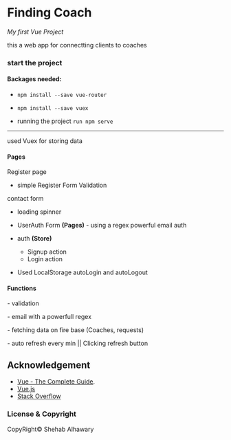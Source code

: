# Finding Coach

_My first Vue Project_

this a web app for connectting clients to coaches

### start the project

#### Backages needed:

- `npm install --save vue-router`
- `npm install --save vuex`

- running the project `run npm serve`

---

used Vuex for storing data

#### Pages

Register page

- simple Register Form Validation

contact form

- loading spinner

- UserAuth Form **(Pages)**
  _-_ using a regex powerful email auth
- auth **(Store)**
  - Signup action
  - Login action
- Used LocalStorage autoLogin and autoLogout

#### Functions

_-_ validation

_-_ email with a powerfull regex

_-_ fetching data on fire base (Coaches, requests)

_-_ auto refresh every min || Clicking refresh button


## Acknowledgement

- [Vue - The Complete Guide](https://www.udemy.com/course/vuejs-2-the-complete-guide/ "Vue - The Complete Guide by Maximilian Schwarzmüller").
- [Vue.js](https://vuejs.org/ "vuejs.org")
- [Stack Overflow](https://stackoverflow.com/ "Stack Overflow")

### License & Copyright

CopyRight© Shehab Alhawary
